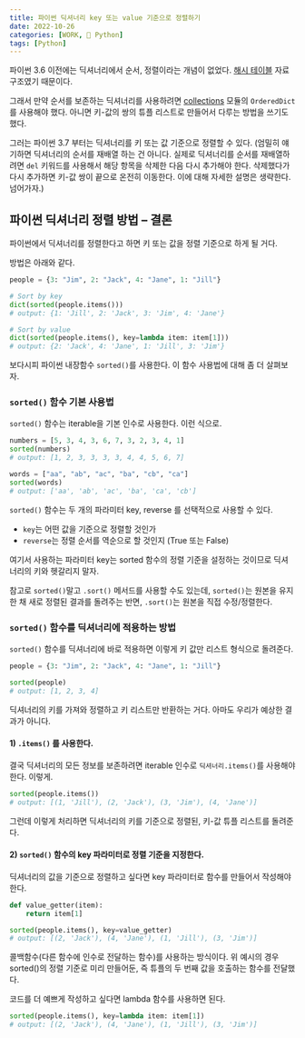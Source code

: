 ```yaml
---
title: 파이썬 딕셔너리 key 또는 value 기준으로 정렬하기
date: 2022-10-26
categories: [WORK, 🐍 Python]
tags: [Python]
---
```


파이썬 3.6 이전에는 딕셔너리에서 순서, 정렬이라는 개념이 없었다. [해시 테이블](https://en.wikipedia.org/wiki/Hash_table) 자료구조였기 때문이다.

그래서 만약 순서를 보존하는 딕셔너리를 사용하려면 [collections](https://docs.python.org/ko/3/library/collections.html) 모듈의 `OrderedDict`를 사용해야 했다. 아니면 키-값의 쌍의 튜플 리스트로 만들어서 다루는 방법을 쓰기도 했다.

그러는 파이썬 3.7 부터는 딕셔너리를 키 또는 값 기준으로 정렬할 수 있다. (엄밀히 얘기하면 딕셔너리의 순서를 재배열 하는 건 아니다. 실제로 딕셔너리를 순서를 재배열하려면 `del` 키워드를 사용해서 해당 항목을 삭제한 다음 다시 추가해야 한다. 삭제했다가 다시 추가하면 키-값 쌍이 끝으로 온전히 이동한다. 이에 대해 자세한 설명은 생략한다. 넘어가자.)

## 파이썬 딕셔너리 정렬 방법 – 결론

파이썬에서 딕셔너리를 정렬한다고 하면 키 또는 값을 정렬 기준으로 하게 될 거다.

방법은 아래와 같다.

```python
people = {3: "Jim", 2: "Jack", 4: "Jane", 1: "Jill"}

# Sort by key
dict(sorted(people.items()))
# output: {1: 'Jill', 2: 'Jack', 3: 'Jim', 4: 'Jane'}

# Sort by value
dict(sorted(people.items(), key=lambda item: item[1]))
# output: {2: 'Jack', 4: 'Jane', 1: 'Jill', 3: 'Jim'}
```

보다시피 파이썬 내장함수 `sorted()`를 사용한다. 이 함수 사용법에 대해 좀 더 살펴보자.

### `sorted()` 함수 기본 사용법

`sorted()` 함수는 iterable을 기본 인수로 사용한다. 이런 식으로.

```python
numbers = [5, 3, 4, 3, 6, 7, 3, 2, 3, 4, 1]
sorted(numbers)
# output: [1, 2, 3, 3, 3, 3, 4, 4, 5, 6, 7]

words = ["aa", "ab", "ac", "ba", "cb", "ca"]
sorted(words)
# output: ['aa', 'ab', 'ac', 'ba', 'ca', 'cb']
```

`sorted()` 함수는 두 개의 파라미터 key, reverse 를 선택적으로 사용할 수 있다.

- `key`는 어떤 값을 기준으로 정렬할 것인가
- `reverse`는 정렬 순서를 역순으로 할 것인지 (True 또는 False)

여기서 사용하는 파라미터 key는 sorted 함수의 정렬 기준을 설정하는 것이므로 딕셔너리의 키와 헷갈리지 말자.

참고로 `sorted()`말고 `.sort()` 메서드를 사용할 수도 있는데, `sorted()`는 원본을 유지한 채 새로 정렬된 결과를 돌려주는 반면, `.sort()`는 원본을 직접 수정/정렬한다.

### `sorted()` 함수를 딕셔너리에 적용하는 방법

`sorted()` 함수를 딕셔너리에 바로 적용하면 이렇게 키 값만 리스트 형식으로 돌려준다.

```python
people = {3: "Jim", 2: "Jack", 4: "Jane", 1: "Jill"}

sorted(people)
# output: [1, 2, 3, 4]
```

딕셔너리의 키를 가져와 정렬하고 키 리스트만 반환하는 거다. 아마도 우리가 예상한 결과가 아니다.

#### 1) `.items()` 를 사용한다.

결국 딕셔너리의 모든 정보를 보존하려면 iterable 인수로 `딕셔너리.items()`를 사용해야 한다. 이렇게.

```python
sorted(people.items())
# output: [(1, 'Jill'), (2, 'Jack'), (3, 'Jim'), (4, 'Jane')]
```

그런데 이렇게 처리하면 딕셔너리의 키를 기준으로 정렬된, 키-값 튜플 리스트를 돌려준다.

#### 2) `sorted()` 함수의 key 파라미터로 정렬 기준을 지정한다.

딕셔너리의 값을 기준으로 정렬하고 싶다면 key 파라미터로 함수를 만들어서 작성해야 한다.

```python
def value_getter(item):
	return item[1]

sorted(people.items(), key=value_getter)
# output: [(2, 'Jack'), (4, 'Jane'), (1, 'Jill'), (3, 'Jim')]
```

콜백함수(다른 함수에 인수로 전달하는 함수)를 사용하는 방식이다. 위 예시의 경우 sorted()의 정렬 기준로 미리 만들어둔, 즉 튜플의 두 번째 값을 호출하는 함수를 전달했다.

코드를 더 예쁘게 작성하고 싶다면 lambda 함수를 사용하면 된다.

```python
sorted(people.items(), key=lambda item: item[1])
# output: [(2, 'Jack'), (4, 'Jane'), (1, 'Jill'), (3, 'Jim')]
```